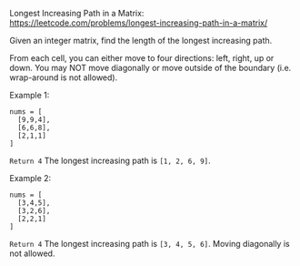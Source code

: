 Longest Increasing Path in a Matrix: https://leetcode.com/problems/longest-increasing-path-in-a-matrix/

Given an integer matrix, find the length of the longest increasing path.

From each cell, you can either move to four directions: left, right, up or down. You may NOT move diagonally or move outside of the boundary (i.e. wrap-around is not allowed).

Example 1:
```
nums = [
  [9,9,4],
  [6,6,8],
  [2,1,1]
]
```
`Return 4`
The longest increasing path is `[1, 2, 6, 9]`.

Example 2:
```
nums = [
  [3,4,5],
  [3,2,6],
  [2,2,1]
]
```
`Return 4`
The longest increasing path is `[3, 4, 5, 6]`. Moving diagonally is not allowed.
